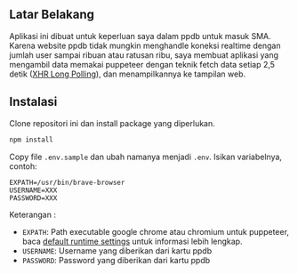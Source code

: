 ## Latar Belakang

Aplikasi ini dibuat untuk keperluan saya dalam ppdb untuk masuk SMA. Karena website ppdb tidak mungkin menghandle koneksi realtime dengan jumlah user sampai ribuan atau ratusan ribu, saya membuat aplikasi yang mengambil data memakai puppeteer dengan teknik fetch data setiap 2,5 detik ([XHR Long Polling](https://en.wikipedia.org/wiki/Push_technology#Long_polling)), dan menampilkannya ke tampilan web.

## Instalasi

Clone repositori ini dan install package yang diperlukan.

```sh
npm install
```

Copy file `.env.sample` dan ubah namanya menjadi `.env`. Isikan variabelnya, contoh:

```
EXPATH=/usr/bin/brave-browser
USERNAME=XXX
PASSWORD=XXX
```

Keterangan :

- `EXPATH`: Path executable google chrome atau chromium untuk puppeteer, baca [default runtime settings](https://github.com/puppeteer/puppeteer#default-runtime-settings) untuk informasi lebih lengkap.
- `USERNAME`: Username yang diberikan dari kartu ppdb
- `PASSWORD`: Password yang diberikan dari kartu ppdb
